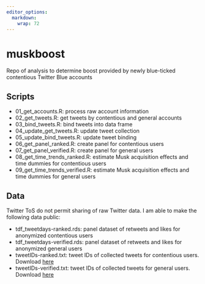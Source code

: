 ```yaml
---
editor_options: 
  markdown: 
    wrap: 72
---
```


# muskboost

Repo of analysis to determine boost provided by newly blue-ticked
contentious Twitter Blue accounts

## Scripts

-   01_get_accounts.R: process raw account information
-   02_get_tweets.R: get tweets by contentious and general accounts
-   03_bind_tweets.R: bind tweets into data frame
-   04_update_get_tweets.R: update tweet collection
-   05_update_bind_tweets.R: update tweet binding
-   06_get_panel_ranked.R: create panel for contentious users
-   07_get_panel_verified.R: create panel for general users
-   08_get_time_trends_ranked.R: estimate Musk acquisition effects and
    time dummies for contentious users
-   09_get_time_trends_verified.R: estimate Musk acquisition effects and
    time dummies for general users

## Data

Twitter ToS do not permit sharing of raw Twitter data. I am able to make
the following data public:

-   tdf_tweetdays-ranked.rds: panel dataset of retweets and likes for
    anonymized contentious users
-   tdf_tweetdays-verified.rds: panel dataset of retweets and likes for
    anonymized general users
-   tweetIDs-ranked.txt: tweet IDs of collected tweets for contentious
    users. Download
    [here](https://www.dropbox.com/s/kntsws2z6jqkkqk/tweetIDs-ranked.txt?dl=1)
-   tweetIDs-verified.txt: tweet IDs of collected tweets for general
    users. Download
    [here](https://www.dropbox.com/s/fbfuq8inut6ks33/tdf_tweetdays-verified.rds?dl=1)
